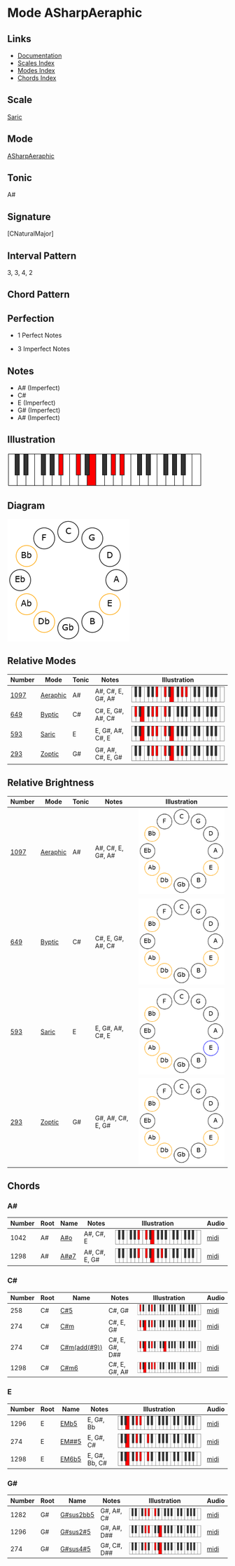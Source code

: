 # Mode ASharpAeraphic

## Links

- [Documentation](README.md)
- [Scales Index](Scales.md)
- [Modes Index](Modes.md)
- [Chords Index](Chords.md)

## Scale

[Saric](ScaleSaric.md)

## Mode

[ASharpAeraphic](ModeASharpAeraphic.md)

## Tonic

A#

## Signature

[CNaturalMajor]

## Interval Pattern

3, 3, 4, 2

## Chord Pattern



## Perfection

 - 1 Perfect Notes

 - 3 Imperfect Notes

## Notes

- A# (Imperfect)
- C#
- E (Imperfect)
- G# (Imperfect)
- A# (Imperfect)

## Illustration

![ASharpAeraphic](ModeASharpAeraphic.png)

## Diagram

![ASharpAeraphic](CircleModeASharpAeraphic.png)

## Relative Modes

| Number | Mode | Tonic | Notes | Illustration |
|--------|------|-------|-------|--------------|
| [1097](https://ianring.com/musictheory/scales/1097) | [Aeraphic](ModeAeraphic.md) | A# | A#, C#, E, G#, A# | ![ASharpAeraphic](ModeASharpAeraphic.png) |
| [649](https://ianring.com/musictheory/scales/649) | [Byptic](ModeByptic.md) | C# | C#, E, G#, A#, C# | ![CSharpByptic](ModeCSharpByptic.png) |
| [593](https://ianring.com/musictheory/scales/593) | [Saric](ModeSaric.md) | E | E, G#, A#, C#, E | ![ENaturalSaric](ModeENaturalSaric.png) |
| [293](https://ianring.com/musictheory/scales/293) | [Zoptic](ModeZoptic.md) | G# | G#, A#, C#, E, G# | ![GSharpZoptic](ModeGSharpZoptic.png) |
## Relative Brightness

| Number | Mode | Tonic | Notes | Illustration |
|--------|------|-------|-------|--------------|
| [1097](https://ianring.com/musictheory/scales/1097) | [Aeraphic](ModeAeraphic.md) | A# | A#, C#, E, G#, A# | ![ASharpAeraphic](CircleModeASharpAeraphic.png) |
| [649](https://ianring.com/musictheory/scales/649) | [Byptic](ModeByptic.md) | C# | C#, E, G#, A#, C# | ![CSharpByptic](CircleModeCSharpByptic.png) |
| [593](https://ianring.com/musictheory/scales/593) | [Saric](ModeSaric.md) | E | E, G#, A#, C#, E | ![ENaturalSaric](CircleModeENaturalSaric.png) |
| [293](https://ianring.com/musictheory/scales/293) | [Zoptic](ModeZoptic.md) | G# | G#, A#, C#, E, G# | ![GSharpZoptic](CircleModeGSharpZoptic.png) |

## Chords

### A#

| Number | Root | Name | Notes | Illustration | Audio |
|--------|------|------|-------|--------------|-------|
| 1042 | A# | [A#o](ChordASharpDiminished.md) | A#, C#, E | ![A#o](ChordASharpDiminishedRootPosition.png) | [midi](ChordASharpDiminishedRootPosition.mid) |
| 1298 | A# | [A#ø7](ChordASharpHalfDiminishedSeventh.md) | A#, C#, E, G# | ![A#ø7](ChordASharpHalfDiminishedSeventhRootPosition.png) | [midi](ChordASharpHalfDiminishedSeventhRootPosition.mid) |

### C#

| Number | Root | Name | Notes | Illustration | Audio |
|--------|------|------|-------|--------------|-------|
| 258 | C# | [C#5](ChordCSharpPowerChord.md) | C#, G# | ![C#5](ChordCSharpPowerChordRootPosition.png) | [midi](ChordCSharpPowerChordRootPosition.mid) |
| 274 | C# | [C#m](ChordCSharpMinor.md) | C#, E, G# | ![C#m](ChordCSharpMinorRootPosition.png) | [midi](ChordCSharpMinorRootPosition.mid) |
| 274 | C# | [C#m(add(#9))](ChordCSharpMinorAddSharpNinth.md) | C#, E, G#, D## | ![C#m(add(#9))](ChordCSharpMinorAddSharpNinthRootPosition.png) | [midi](ChordCSharpMinorAddSharpNinthRootPosition.mid) |
| 1298 | C# | [C#m6](ChordCSharpMinorSixth.md) | C#, E, G#, A# | ![C#m6](ChordCSharpMinorSixthRootPosition.png) | [midi](ChordCSharpMinorSixthRootPosition.mid) |

### E

| Number | Root | Name | Notes | Illustration | Audio |
|--------|------|------|-------|--------------|-------|
| 1296 | E | [EMb5](ChordENaturalMajorFlatFifth.md) | E, G#, Bb | ![EMb5](ChordENaturalMajorFlatFifthRootPosition.png) | [midi](ChordENaturalMajorFlatFifthRootPosition.mid) |
| 274 | E | [EM##5](ChordENaturalMajorDoubleSharpFifth.md) | E, G#, C# | ![EM##5](ChordENaturalMajorDoubleSharpFifthRootPosition.png) | [midi](ChordENaturalMajorDoubleSharpFifthRootPosition.mid) |
| 1298 | E | [EM6b5](ChordENaturalMajorSixthFlatFifth.md) | E, G#, Bb, C# | ![EM6b5](ChordENaturalMajorSixthFlatFifthRootPosition.png) | [midi](ChordENaturalMajorSixthFlatFifthRootPosition.mid) |

### G#

| Number | Root | Name | Notes | Illustration | Audio |
|--------|------|------|-------|--------------|-------|
| 1282 | G# | [G#sus2bb5](ChordGSharpSuspendedSecondDoubleFlatFifth.md) | G#, A#, C# | ![G#sus2bb5](ChordGSharpSuspendedSecondDoubleFlatFifthRootPosition.png) | [midi](ChordGSharpSuspendedSecondDoubleFlatFifthRootPosition.mid) |
| 1296 | G# | [G#sus2#5](ChordGSharpSuspendedSecondSharpFifth.md) | G#, A#, D## | ![G#sus2#5](ChordGSharpSuspendedSecondSharpFifthRootPosition.png) | [midi](ChordGSharpSuspendedSecondSharpFifthRootPosition.mid) |
| 274 | G# | [G#sus4#5](ChordGSharpSuspendedFourthSharpFifth.md) | G#, C#, D## | ![G#sus4#5](ChordGSharpSuspendedFourthSharpFifthRootPosition.png) | [midi](ChordGSharpSuspendedFourthSharpFifthRootPosition.mid) |

